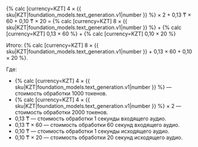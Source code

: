 

{% calc [currency=KZT] 4 × {{ sku|KZT|foundation_models.text_generation.v1|number }} %} × 2 + 0,13 ₸ × 60 + 0,10 ₸ × 20 = {% calc [currency=KZT] 8 × {{ sku|KZT|foundation_models.text_generation.v1|number }} %} + {% calc [currency=KZT] 0,13 × 60 %} + {% calc [currency=KZT] 0,10 × 20 %}

Итого: {% calc [currency=KZT] 8 × {{ sku|KZT|foundation_models.text_generation.v1|number }} + 0,13 × 60 + 0,10 × 20 %}.

Где:

* {% calc [currency=KZT] 4 × {{ sku|KZT|foundation_models.text_generation.v1|number }} %} — стоимость обработки 1000 токенов.
* {% calc [currency=KZT] 4 × {{ sku|KZT|foundation_models.text_generation.v1|number }} %} × 2 — стоимость обработки 2000 токенов.
* 0,13 ₸ — стоимость обработки 1 секунды входящего аудио.
* 0,13 ₸ × 60 — стоимость обработки 60 секунд входящего аудио.
* 0,10 ₸ — стоимость обработки 1 секунды исходящего аудио.
* 0,10 ₸ × 20 — стоимость обработки 20 секунд исходящего аудио.